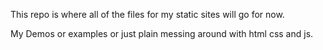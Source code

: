 This repo is where all of the files for my static sites will go for now.

My Demos or examples or just plain messing around with html css and js.